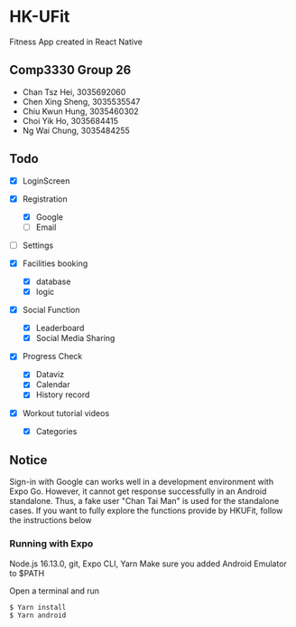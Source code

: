 # HK-UFit
Fitness App created in React Native

## Comp3330 Group 26
- Chan Tsz Hei, 3035692060
- Chen Xing Sheng, 3035535547
- Chiu Kwun Hung, 3035460302
- Choi Yik Ho, 3035684415
- Ng Wai Chung, 3035484255

## Todo
- [x] LoginScreen
- [x] Registration
	- [x] Google
	- [ ] Email
- [ ] Settings

- [x] Facilities booking
	- [x] database
	- [x] logic
- [x] Social Function
	- [x] Leaderboard
	- [x] Social Media Sharing 
- [x] Progress Check
	- [x] Dataviz
	- [x] Calendar
	- [x] History record
- [x] Workout tutorial videos
	- [x] Categories

## Notice

Sign-in with Google can works well in a development environment with Expo Go. However, it cannot get response successfully in an Android standalone. Thus, a fake user "Chan Tai Man" is used for the standalone cases. If you want to fully explore the functions provide by HKUFit, follow the instructions below

### Running with Expo
Node.js 16.13.0, git, Expo CLI, Yarn
Make sure you added Android Emulator to $PATH

Open a terminal and run
```
$ Yarn install
$ Yarn android
```


